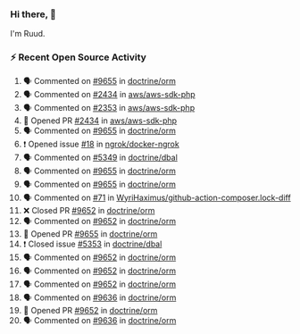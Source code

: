 ### Hi there, 👋

I'm Ruud.
 
### :zap: Recent Open Source Activity

<!--START_SECTION:activity-->
1. 🗣 Commented on [#9655](https://github.com/doctrine/orm/issues/9655) in [doctrine/orm](https://github.com/doctrine/orm)
2. 🗣 Commented on [#2434](https://github.com/aws/aws-sdk-php/issues/2434) in [aws/aws-sdk-php](https://github.com/aws/aws-sdk-php)
3. 🗣 Commented on [#2353](https://github.com/aws/aws-sdk-php/issues/2353) in [aws/aws-sdk-php](https://github.com/aws/aws-sdk-php)
4. 💪 Opened PR [#2434](https://github.com/aws/aws-sdk-php/pull/2434) in [aws/aws-sdk-php](https://github.com/aws/aws-sdk-php)
5. 🗣 Commented on [#9655](https://github.com/doctrine/orm/issues/9655) in [doctrine/orm](https://github.com/doctrine/orm)
6. ❗️ Opened issue [#18](https://github.com/ngrok/docker-ngrok/issues/18) in [ngrok/docker-ngrok](https://github.com/ngrok/docker-ngrok)
7. 🗣 Commented on [#5349](https://github.com/doctrine/dbal/issues/5349) in [doctrine/dbal](https://github.com/doctrine/dbal)
8. 🗣 Commented on [#9655](https://github.com/doctrine/orm/issues/9655) in [doctrine/orm](https://github.com/doctrine/orm)
9. 🗣 Commented on [#9655](https://github.com/doctrine/orm/issues/9655) in [doctrine/orm](https://github.com/doctrine/orm)
10. 🗣 Commented on [#71](https://github.com/WyriHaximus/github-action-composer.lock-diff/issues/71) in [WyriHaximus/github-action-composer.lock-diff](https://github.com/WyriHaximus/github-action-composer.lock-diff)
11. ❌ Closed PR [#9652](https://github.com/doctrine/orm/pull/9652) in [doctrine/orm](https://github.com/doctrine/orm)
12. 🗣 Commented on [#9652](https://github.com/doctrine/orm/issues/9652) in [doctrine/orm](https://github.com/doctrine/orm)
13. 💪 Opened PR [#9655](https://github.com/doctrine/orm/pull/9655) in [doctrine/orm](https://github.com/doctrine/orm)
14. ❗️ Closed issue [#5353](https://github.com/doctrine/dbal/issues/5353) in [doctrine/dbal](https://github.com/doctrine/dbal)
15. 🗣 Commented on [#9652](https://github.com/doctrine/orm/issues/9652) in [doctrine/orm](https://github.com/doctrine/orm)
16. 🗣 Commented on [#9652](https://github.com/doctrine/orm/issues/9652) in [doctrine/orm](https://github.com/doctrine/orm)
17. 🗣 Commented on [#9652](https://github.com/doctrine/orm/issues/9652) in [doctrine/orm](https://github.com/doctrine/orm)
18. 🗣 Commented on [#9636](https://github.com/doctrine/orm/issues/9636) in [doctrine/orm](https://github.com/doctrine/orm)
19. 💪 Opened PR [#9652](https://github.com/doctrine/orm/pull/9652) in [doctrine/orm](https://github.com/doctrine/orm)
20. 🗣 Commented on [#9636](https://github.com/doctrine/orm/issues/9636) in [doctrine/orm](https://github.com/doctrine/orm)
<!--END_SECTION:activity-->
